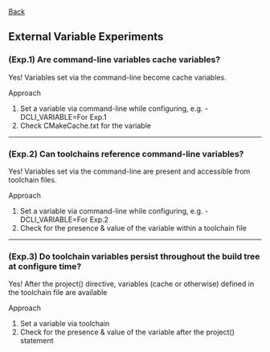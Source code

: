 [Back](../../README.md)

## External Variable Experiments

### (Exp.1) Are command-line variables cache variables?
Yes! Variables set via the command-line become cache variables.

Approach
1. Set a variable via command-line while configuring, e.g. -DCLI_VARIABLE=For Exp.1
2. Check CMakeCache.txt for the variable

---
### (Exp.2) Can toolchains reference command-line variables?
Yes! Variables set via the command-line are present and accessible from toolchain files.

Approach
1. Set a variable via command-line while configuring, e.g. -DCLI_VARIABLE=For Exp.2
2. Check for the presence & value of the variable within a toolchain file

---
### (Exp.3) Do toolchain variables persist throughout the build tree at configure time?
Yes! After the project() directive, variables (cache or otherwise) defined in the toolchain file are available

Approach
1. Set a variable via toolchain
2. Check for the presence & value of the variable after the project() statement
